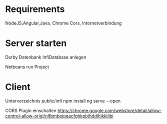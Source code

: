 # Requirements
NodeJS,Angular,Java, Chrome Cors, Internetverbindung

# Server starten
Derby Datenbank InfiDatabase anlegen

Netbeans run Project

# Client
Unterverzeichnis public/infi
npm install
ng serve --open

CORS Plugin einschalten https://chrome.google.com/webstore/detail/allow-control-allow-origi/nlfbmbojpeacfghkpbjhddihlkkiljbi